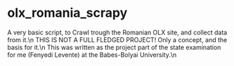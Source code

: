 # olx_romania_scrapy

A very basic script, to Crawl trough the Romanian OLX site, and collect data from it.\n
THIS IS NOT A FULL FLEDGED PROJECT! Only a concept, and the basis for it.\n
This was written as the project part of the state examination for me (Fenyedi Levente) at the Babes-Bolyai University.\n